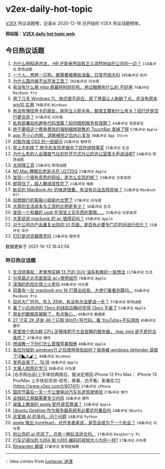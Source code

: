 # v2ex-daily-hot-topic

[V2EX](https://www.v2ex.com/) 热议话题榜，记录从 2020-12-18 日开始的 V2EX 热议话题榜单。

**网站版：[V2EX daily hot topic web](https://boojack.github.io/v2ex-daily-hot-topic-web/)**

## 今日热议话题

<!-- TODAY BEGIN -->

1. [为什么明知道违法， HR 还能泰然自若正义凛然地站在公司的一边？](https://www.v2ex.com/t/807450) `118条评论` `职场话题`
1. [一个人，想养一只狗，都需要做哪些准备，日常开销大吗](https://www.v2ex.com/t/807465) `105条评论` `杭州`
1. [为什么国内做不出开发工具？](https://www.v2ex.com/t/807502) `102条评论` `问与答`
1. [有没有什么擦 mbp 屏幕特别好的布，用过眼睛布什么的 不好用](https://www.v2ex.com/t/807516) `74条评论` `MacBook Pro`
1. [用了几天 Windows 11，依旧很不适应，除了界面让人新鲜了点，并没有原本 win10 实用](https://www.v2ex.com/t/807474) `70条评论` `Windows`
1. [有没有懂信用卡的朋友，刚毕业入职半年，额度主要和什么有关？招行还是交行更合适？](https://www.v2ex.com/t/807473) `67条评论` `问与答`
1. [私有部署如何避免代码泄露？如何限制服务有效期？](https://www.v2ex.com/t/807464) `64条评论` `信息安全`
1. [终于要把这个费电费钱的强制捆绑销售的 TouchBar 拿掉了呀](https://www.v2ex.com/t/807503) `57条评论` `Apple`
1. [app 不小心内购，退款被拒之后内心复杂](https://www.v2ex.com/t/807632) `30条评论` `App Store`
1. [对象存储 OSS 的一些疑问](https://www.v2ex.com/t/807454) `25条评论` `程序员`
1. [早上手机摔了,修手机发现老板中了双色球特等奖](https://www.v2ex.com/t/807466) `25条评论` `生活`
1. [为什么有的人会理直气壮的在开方式办公的办公室里大声说话呢?](https://www.v2ex.com/t/807519) `24条评论` `职场话题`
1. [太闲降工资](https://www.v2ex.com/t/807603) `23条评论` `职场话题`
1. [M1 Mac 睡眠后老是点亮 U2720Q](https://www.v2ex.com/t/807504) `23条评论` `Apple`
1. [发现一个很有意思的网站，是怎么实现的呢？](https://www.v2ex.com/t/807467) `23条评论` `分享发现`
1. [蚌埠住了，超人要成双性恋了](https://www.v2ex.com/t/807656) `21条评论` `电影`
1. [新买的 MacBook Air 的味道很重，有没有办法去除异味？](https://www.v2ex.com/t/807455) `21条评论` `MacBook Air`
1. [招商银行的客服小姐姐也太赞了](https://www.v2ex.com/t/807500) `17条评论` `问与答`
1. [大家的生活成本与工资的比例是多少？](https://www.v2ex.com/t/807545) `16条评论` `生活`
1. [发现一个有趣的 usdt 在淘宝上买东西的策略……](https://www.v2ex.com/t/807641) `15条评论` `分享发现`
1. [大家说说 macbook 的 ac 值得买吗？](https://www.v2ex.com/t/807612) `15条评论` `Apple`
1. [对于公司内产品重复出现的 UI 页面，是否有必要专门花时间进行优化？](https://www.v2ex.com/t/807513) `15条评论` `设计`
1. [钉钉是浏览器套壳吗](https://www.v2ex.com/t/807546) `13条评论` `程序员`

数据更新于 2021-10-13 18:42:56

<!-- TODAY END -->

### 昨日热议话题

<!-- YESTERDAY BEGIN -->

1. [生活琐事贴：老爹想买辆 13 万的 SUV 油车和我的一些想法](https://www.v2ex.com/t/807299) `117条评论` `生活`
1. [分享最近北京直营店 ac+使用经历](https://www.v2ex.com/t/807236) `78条评论` `Apple`
1. [深海的危险比得上火星吗](https://www.v2ex.com/t/807210) `68条评论` `问与答`
1. [同事有一台 macbook pro 16 打算出给我，大佬们看看划算吗，](https://www.v2ex.com/t/807267) `65条评论` `MacBook Pro`
1. [目前大厂外包，年入 35W。有没有办法更进一步？](https://www.v2ex.com/t/807238) `57条评论` `职场话题`
1. [看了小白测评的 13pro 的续航后瞬间觉得 13pro 不香了](https://www.v2ex.com/t/807290) `53条评论` `Apple`
1. [朋友的数据库被删了，有点揪心...](https://www.v2ex.com/t/807226) `49条评论` `数据库`
1. [27 寸买 2K 还是 4K？只用 WIn11+写代码、看 YouTube+不玩游戏](https://www.v2ex.com/t/807282) `49条评论` `硬件`
1. [家里放个低功耗 CPU 足够体积不大且安静的服务器， mac mini 是不是符合条件？](https://www.v2ex.com/t/807240) `47条评论` `硬件`
1. [想请教一下你们怎么管理苹果相册](https://www.v2ex.com/t/807317) `40条评论` `Apple`
1. [各位升级到 windows11 之后使用体验如何？我快被 windows defender 逼疯了(╬◣д◢)！](https://www.v2ex.com/t/807331) `40条评论` `Windows`
1. [发布会来了， 10.18](https://www.v2ex.com/t/807432) `36条评论` `Apple`
1. [大量人脸照片学习](https://www.v2ex.com/t/807214) `30条评论` `问与答`
1. [右手网出品]上手体验两周后，我决定用回 iPhone 12 Pro Max： iPhone 13 Pro/Max 上手体验评测-信号，屏幕，白平衡，影像实力](https://www.v2ex.com/t/807411) `27条评论` `iPhone`
1. [国庆节最后一天一千公里电动汽车长途驾驶体验](https://www.v2ex.com/t/807369) `27条评论` `旅行`
1. [全栈码工电脑需要多少内存](https://www.v2ex.com/t/807387) `26条评论` `硬件`
1. [咸鱼上散装的 apple 配件是否靠谱？](https://www.v2ex.com/t/807234) `23条评论` `Apple`
1. [Ubuntu Desktop 作为服务器系统有必要定时重启吗](https://www.v2ex.com/t/807401) `20条评论` `Ubuntu`
1. [这里搞 AI 的多吗，问个问题](https://www.v2ex.com/t/807396) `18条评论` `Python`
1. [apple 推出 IronHeart，对开发者来说，是否会成为下一个机会？](https://www.v2ex.com/t/807191) `18条评论` `问与答`
1. [别让你的 pi 吃灰了，总有一种玩法适合你。](https://www.v2ex.com/t/807249) `17条评论` `Raspberry Pi`
1. [行车记录仪的 h264 和 h265 编码的视频大小为何一样?](https://www.v2ex.com/t/807217) `17条评论` `问与答`
1. [Bitwarden 被墙](https://www.v2ex.com/t/807213) `17条评论` `宽带症候群`

<!-- YESTERDAY END -->

---

💡 Idea comes from [justjavac 迷渡](https://github.com/justjavac/)
